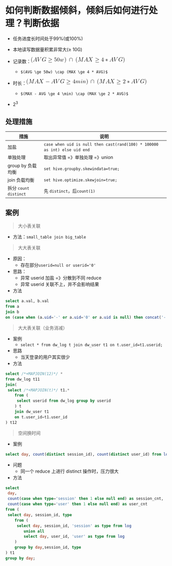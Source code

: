 # 如何判断数据倾斜，倾斜后如何进行处理？判断依据

- 任务进度长时间处于99%(或100%)

- 本地读写数据量积累非常大(≥ 10G)

- 记录数：<img src=".assets/数据倾斜/img/geq 4  AVG).gif" />
  - `$(AVG \ge 50w) \cap (MAX \ge 4 * AVG)$`

- 时长：<img src=".assets/数据倾斜/img/geq 2  AVG).gif" />
  - `$(MAX - AVG \ge 4 \min) \cap (MAX \ge 2 * AVG)$`

- $2^3$

## 处理措施

| 措施                  | 说明                                                         |
| --------------------- | ------------------------------------------------------------ |
| 加盐                  | `case when uid is null then cast(rand(100) * 100000 as int) else uid end` |
| 单独处理              | 取出异常值 =》单独处理 =》union                              |
| group by 负载均衡     | `set hive.groupby.skewindata=true;`                          |
| join 负载均衡         | `set hive.optimize.skewjoin=true;`                           |
| 拆分 `count distinct` | 先 `distinct`，后`count(1)`                                  |

## 案例

> 大小表关联

- 方法：`small_table join big_table`

> 大大表关联

- 原因：
  - 存在部分`userid=null or userid='0'`
- 思路：
  - 异常 userid 加盐 =》分散到不同 reduce
  - 异常 userid 关联不上，并不会影响结果
- 方法

```sql
select a.val, b.val
from a
join b
on (case when (a.uid='-' or a.uid='0' or a.uid is null) then concat('-', rand()) else xa.uid end) = b.user_id;
```

> 大大表关联（业务消减）

- 案例
  - `select * from dw_log t join dw_user t1 on t.user_id=t1.userid;`
- 思路
  - 当天登录的用户其实很少
- 方法

```sql
select /*+MAPJOIN(12)*/ *
from dw_log t11
join(
 select /*+MAPJOIN(t)*/ t1.*
    from (
     select userid from dw_log group by userid
    ) t
    join dw_user t1
    on t.user_id=t1.user_id
) t12
```

> 空间换时间

- 案例

```sql
select day, count(distinct session_id), count(distinct user_id) from log a group by day
```

- 问题
  - 同一个 reduce 上进行 distinct 操作时，压力很大
- 方法

```sql
select 
 day,
 count(case when type='session' then 1 else null end) as session_cnt,
 count(case when type='user' then 1 else null end) as user_cnt
from (
 select day, session_id, type
    from (
     select day, session_id, 'session' as type from log
        union all
        select day, user_id, 'user' as type from log
    )
    group by day,session_id, type
) t1
group by day;
```
